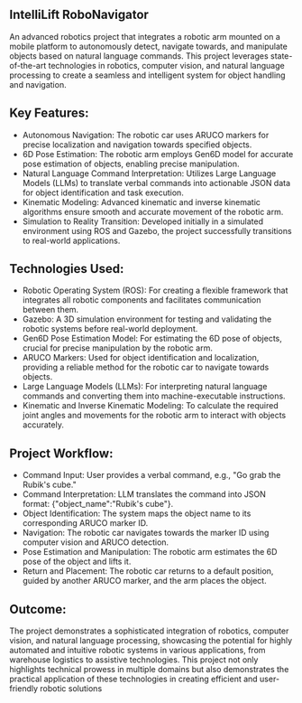 ## IntelliLift RoboNavigator
An advanced robotics project that integrates a robotic arm mounted on a mobile platform to autonomously detect, navigate towards, and manipulate objects based on natural language commands. This project leverages state-of-the-art technologies in robotics, computer vision, and natural language processing to create a seamless and intelligent system for object handling and navigation.

## Key Features:
- Autonomous Navigation: The robotic car uses ARUCO markers for precise localization and navigation towards specified objects.
- 6D Pose Estimation: The robotic arm employs Gen6D model for accurate pose estimation of objects, enabling precise manipulation.
- Natural Language Command Interpretation: Utilizes Large Language Models (LLMs) to translate verbal commands into actionable JSON data for object identification and task execution.
- Kinematic Modeling: Advanced kinematic and inverse kinematic algorithms ensure smooth and accurate movement of the robotic arm.
- Simulation to Reality Transition: Developed initially in a simulated environment using ROS and Gazebo, the project successfully transitions to real-world applications.

## Technologies Used:
- Robotic Operating System (ROS): For creating a flexible framework that integrates all robotic components and facilitates communication between them.
- Gazebo: A 3D simulation environment for testing and validating the robotic systems before real-world deployment.
- Gen6D Pose Estimation Model: For estimating the 6D pose of objects, crucial for precise manipulation by the robotic arm.
- ARUCO Markers: Used for object identification and localization, providing a reliable method for the robotic car to navigate towards objects.
- Large Language Models (LLMs): For interpreting natural language commands and converting them into machine-executable instructions.
- Kinematic and Inverse Kinematic Modeling: To calculate the required joint angles and movements for the robotic arm to interact with objects accurately.

## Project Workflow:
- Command Input: User provides a verbal command, e.g., "Go grab the Rubik's cube."
- Command Interpretation: LLM translates the command into JSON format: {"object_name":"Rubik's cube"}.
- Object Identification: The system maps the object name to its corresponding ARUCO marker ID.
- Navigation: The robotic car navigates towards the marker ID using computer vision and ARUCO detection.
- Pose Estimation and Manipulation: The robotic arm estimates the 6D pose of the object and lifts it.
- Return and Placement: The robotic car returns to a default position, guided by another ARUCO marker, and the arm places the object.

## Outcome:
The project demonstrates a sophisticated integration of robotics, computer vision, and natural language processing, showcasing the potential for highly automated and intuitive robotic systems in various applications, from warehouse logistics to assistive technologies. This project not only highlights technical prowess in multiple domains but also demonstrates the practical application of these technologies in creating efficient and user-friendly robotic solutions

